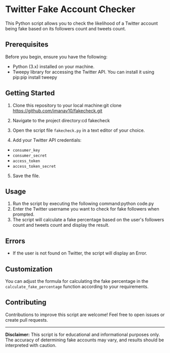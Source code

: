 # Twitter Fake Account Checker

This Python script allows you to check the likelihood of a Twitter account being fake based on its followers count and tweets count.

## Prerequisites

Before you begin, ensure you have the following:

- Python (3.x) installed on your machine.
- Tweepy library for accessing the Twitter API. You can install it using pip:pip install tweepy

## Getting Started

1. Clone this repository to your local machine:git clone https://github.com/imanav10/fakecheck.git
2. Navigate to the project directory:cd fakecheck
3. Open the script file `fakecheck.py` in a text editor of your choice.

4. Add your Twitter API credentials:
- `consumer_key`
- `consumer_secret`
- `access_token`
- `access_token_secret`

5. Save the file.

## Usage

1. Run the script by executing the following command:python code.py
2. Enter the Twitter username you want to check for fake followers when prompted.
3. The script will calculate a fake percentage based on the user's followers count and tweets count and display the result.

## Errors

- If the user is not found on Twitter, the script will display an Error.

## Customization

You can adjust the formula for calculating the fake percentage in the `calculate_fake_percentage` function according to your requirements.

## Contributing

Contributions to improve this script are welcome! Feel free to open issues or create pull requests.

---

**Disclaimer:** This script is for educational and informational purposes only. The accuracy of determining fake accounts may vary, and results should be interpreted with caution.





